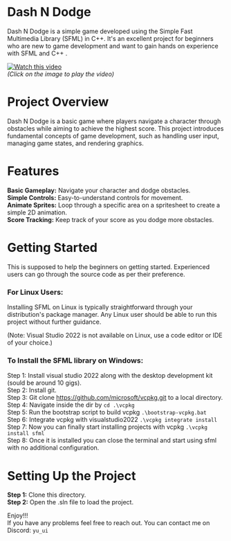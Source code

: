 # Dash N Dodge
Dash N Dodge is a simple game developed using the Simple Fast Multimedia Library (SFML) in C++. It's an excellent project for beginners who are new to game development and want to gain hands on experience with SFML and C++ .

[![Watch this video](https://img.youtube.com/vi/-Ps8K5dIiWk/hqdefault.jpg)](https://www.youtube.com/watch?v=-Ps8K5dIiWk)  
*(Click on the image to play the video)*
  

# Project Overview
Dash N Dodge is a basic game where players navigate a character through obstacles while aiming to achieve the highest score. This project introduces fundamental concepts of game development, such as handling user input, managing game states, and rendering graphics.

# Features
**Basic Gameplay:** Navigate your character and dodge obstacles.  
**Simple Controls:** Easy-to-understand controls for movement.  
**Animate Sprites:** Loop through a specific area on a spritesheet to create a simple 2D animation.   
**Score Tracking:** Keep track of your score as you dodge more obstacles.

# Getting Started
This is supposed to help the beginners on getting started. Experienced users can go through the source code as per their preference.
### For Linux Users: 
Installing SFML on Linux is typically straightforward through your distribution's package manager. Any Linux user should be able to run this project without further guidance.  

(Note: Visual Studio 2022 is not available on Linux, use a code editor or IDE of your choice.)   
### To Install the SFML library on Windows:
Step 1: Install visual studio 2022 along with the desktop development kit (sould be around 10 gigs).  
Step 2: Install git.  
Step 3: Git clone https://github.com/microsoft/vcpkg.git to a local directory.  
Step 4: Navigate inside the dir by ```cd .\vcpkg ```  
Step 5: Run the bootstrap script to build vcpkg 
```.\bootstrap-vcpkg.bat ```  
Step 6: Integrate vcpkg with visualstudio2022
```.\vcpkg integrate install ```  
Step 7: Now you can finally start installing projects with vcpkg
```.\vcpkg install sfml```  
Step 8: Once it is installed you can close the terminal and start using sfml with no additional configuration.  

# Setting Up the Project
**Step 1:** Clone this directory.  
**Step 2:** Open the .sln file to load the project.  

Enjoy!!!   
If you have any problems feel free to reach out. You can contact me on Discord: `yu_ui`



